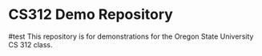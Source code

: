 # CS312 Demo Repository
#test
This repository is for demonstrations for the Oregon State University
CS 312 class.
